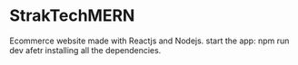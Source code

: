 # StrakTechMERN

Ecommerce website made with Reactjs and Nodejs.
start the app: npm run dev afetr installing all the dependencies.
